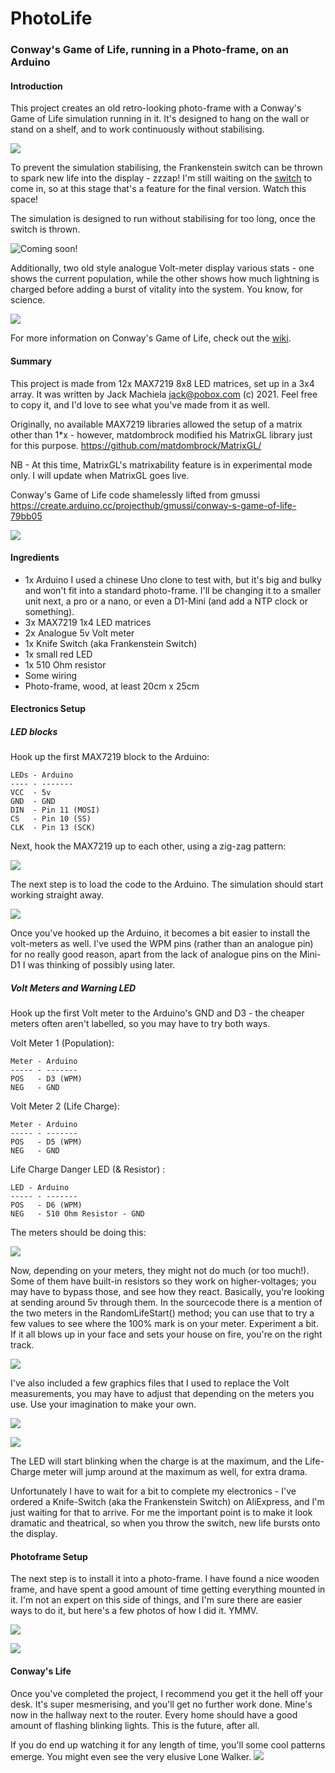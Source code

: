 # PhotoLife
### Conway's Game of Life, running in a Photo-frame, on an Arduino
 
#### Introduction
This project creates an old retro-looking photo-frame with a Conway's Game of Life simulation running in it. It's designed to hang on the wall or stand on a shelf, and to work continuously without stabilising.

![](https://github.com/jackmachiela/PhotoLife/blob/main/Images/Front%20view%2C%20no%20knife-switch%20yet.JPG)

To prevent the simulation stabilising, the Frankenstein switch can be thrown to spark new life into the display - zzzap! I'm still waiting on the [switch](https://www.aliexpress.com/item/1005001859222879.html "Ali Express link") to come in, so at this stage that's a feature for the final version. Watch this space!


The simulation is designed to run without stabilising for too long, once the switch is thrown.

![Coming soon!](https://github.com/jackmachiela/PhotoLife/blob/main/Images/Knife%20Switch%20(AliExpress).jpg)

Additionally, two old style analogue Volt-meter display various stats - one shows the current population, while the other shows how much lightning is charged before adding a burst of vitality into the system. You know, for science.

![](https://github.com/jackmachiela/PhotoLife/blob/main/Images/Front%20view%2C%20no%20knife%20switch%20yet%20(landscape).gif)

For more information on Conway's Game of Life, check out the [wiki](https://en.wikipedia.org/wiki/Conway%27s_Game_of_Life).
 
#### Summary

This project is made from 12x MAX7219 8x8 LED matrices, set up in a 3x4 array. It was written by Jack Machiela <jack@pobox.com> (c) 2021. Feel free to copy it, and I'd love to see what you've made from it as well.

Originally, no available MAX7219 libraries allowed the setup of a matrix other than 1*x - however, matdombrock modified his MatrixGL library just for this purpose. https://github.com/matdombrock/MatrixGL/

NB - At this time, MatrixGL's matrixability feature is in experimental mode only. I will update when MatrixGL goes live.

Conway's Game of Life code shamelessly lifted from gmussi
	https://create.arduino.cc/projecthub/gmussi/conway-s-game-of-life-79bb05

![](https://raw.githubusercontent.com/jackmachiela/PhotoLife/main/Images/Front%20view.JPG)

#### Ingredients

- 1x Arduino I used a chinese Uno clone to test with, but it's big and bulky and won't fit into a standard photo-frame. I'll be changing it to a smaller unit next, a pro or a nano, or even a D1-Mini (and add a NTP clock or something).
- 3x MAX7219 1x4 LED matrices
- 2x Analogue 5v Volt meter
- 1x Knife Switch (aka Frankenstein Switch)
- 1x small red LED
- 1x 510 Ohm resistor
- Some wiring
- Photo-frame, wood, at least 20cm x 25cm

#### Electronics Setup

##### LED blocks

Hook up the first MAX7219 block to the Arduino:

    LEDs - Arduino
    ---- - -------
    VCC  - 5v
    GND  - GND
    DIN  - Pin 11 (MOSI)
    CS   - Pin 10 (SS)
    CLK  - Pin 13 (SCK)
    
Next, hook the MAX7219 up to each other, using a zig-zag pattern:

![](https://raw.githubusercontent.com/jackmachiela/PhotoLife/main/Images/Rear%20view.JPG)

The next step is to load the code to the Arduino. The simulation should start working straight away.

![](https://github.com/jackmachiela/PhotoLife/blob/main/Images/Conway's%20Game%20of%20Life%20animated.gif)

Once you've hooked up the Arduino, it becomes a bit easier to install the volt-meters as well. I've used the WPM pins (rather than an analogue pin) for no really good reason, apart from the lack of analogue pins on the Mini-D1 I was thinking of possibly using later.

##### Volt Meters and Warning LED
Hook up the first Volt meter to the Arduino's GND and D3 - the cheaper meters often aren't labelled, so you may have to try both ways.

Volt Meter 1 (Population):

    Meter - Arduino
    ----- - -------
    POS   - D3 (WPM)
    NEG   - GND


Volt Meter 2 (Life Charge):

    Meter - Arduino
    ----- - -------
    POS   - D5 (WPM)
    NEG   - GND

Life Charge Danger LED (& Resistor) :

    LED - Arduino
    ----- - -------
    POS   - D6 (WPM)
    NEG   - 510 Ohm Resistor - GND

The meters should be doing this:

![](https://github.com/jackmachiela/PhotoLife/blob/main/Images/Conway's%20Game%20of%20Life%20Volt%20meter.gif)

Now, depending on your meters, they might not do much (or too much!). Some of them have built-in resistors so they work on higher-voltages; you may have to bypass those, and see how they react. Basically, you're looking at sending around 5v through them. In the sourcecode there is a mention of the two meters in the RandomLifeStart() method; you can use that to try a few values to see where the 100% mark is on your meter. Experiment a bit. If it all blows up in your face and sets your house on fire, you're on the right track.

![](https://github.com/jackmachiela/PhotoLife/blob/main/Images/Meters%20(landscape).gif)

I've also included a few graphics files that I used to replace the Volt measurements, you may have to adjust that depending on the meters you use. Use your imagination to make your own.

![](https://github.com/jackmachiela/PhotoLife/blob/main/Labels/Life%20Charge%20Meter.jpg)

![](https://github.com/jackmachiela/PhotoLife/blob/main/Labels/Population%20Meter.jpg)

The LED will start blinking when the charge is at the maximum, and the Life-Charge meter will jump around at the maximum as well, for extra drama.

Unfortunately I have to wait for a bit to complete my electronics - I've ordered a Knife-Switch (aka the Frankenstein Switch) on AliExpress, and I'm just waiting for that to arrive. For me the important point is to make it look dramatic and theatrical, so when you throw the switch, new life bursts onto the display.

#### Photoframe Setup

The next step is to install it into a photo-frame. I have found a nice wooden frame, and have spent a good amount of time getting everything mounted in it. I'm not an expert on this side of things, and I'm sure there are easier ways to do it, but here's a few photos of how I did it. YMMV.

![](https://github.com/jackmachiela/PhotoLife/blob/main/Images/Rear%20view%20-%20LEDs%2C%20Meters%2C%20Nano%2C%20LED%20mounted.JPG)

![](https://github.com/jackmachiela/PhotoLife/blob/main/Images/Arduino%20mounted%2C%20with%20view%20of%20resistor.JPG)

#### Conway's Life

Once you've completed the project, I recommend you get it the hell off your desk. It's super mesmerising, and you'll get no further work done. Mine's now in the hallway next to the router. Every home should have a good amount of flashing blinking lights. This is the future, after all.

If you do end up watching it for any length of time, you'll some cool patterns emerge. You might even see the very elusive Lone Walker.
![](https://github.com/jackmachiela/PhotoLife/blob/main/Images/Lone%20Walker.gif)

